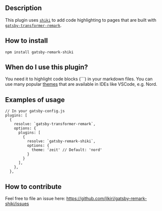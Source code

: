 ## Description

This plugin uses [`shiki`](https://github.com/octref/shiki) to add code highlighting to pages that are built with [`gatsby-transformer-remark`](https://www.gatsbyjs.org/packages/gatsby-transformer-remark/).

## How to install

`npm install gatsby-remark-shiki`

## When do I use this plugin?

You need it to highlight code blocks (```) in your markdown files. You can use many popular [themes](https://github.com/octref/shiki/blob/master/packages/themes/README.md#literal-values) that are available in IDEs like VSCode, e.g. Nord.

## Examples of usage

```
// In your gatsby-config.js
plugins: [
  {
    resolve: `gatsby-transformer-remark`,
    options: {
      plugins: [
        {
          resolve: `gatsby-remark-shiki`,
          options: {
            theme: 'zeit' // Default: 'nord'
          }
        }
      ],
    },
  },
```

## How to contribute

Feel free to file an issue here: https://github.com/jlkiri/gatsby-remark-shiki/issues
